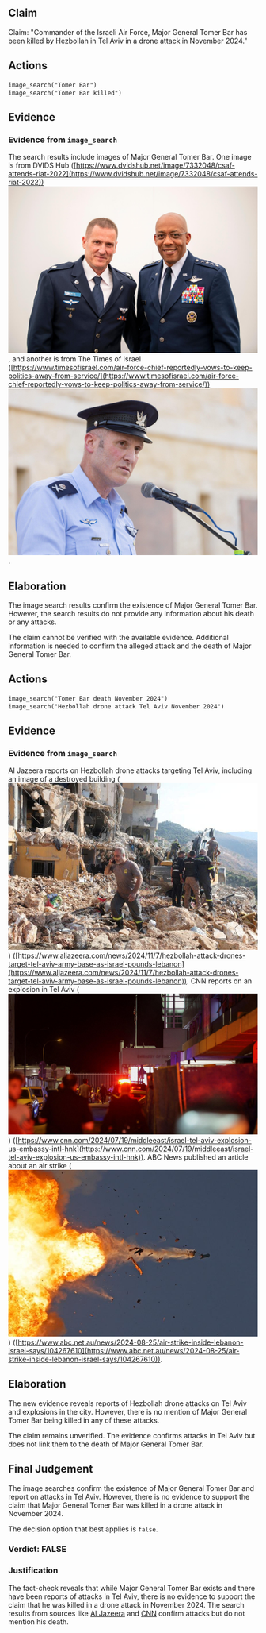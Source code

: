 ## Claim
Claim: "Commander of the Israeli Air Force, Major General Tomer Bar has been killed by Hеzbollаh in Tel Aviv in a drone attack in November 2024."

## Actions
```
image_search("Tomer Bar")
image_search("Tomer Bar killed")
```

## Evidence
### Evidence from `image_search`
The search results include images of Major General Tomer Bar. One image is from DVIDS Hub ([https://www.dvidshub.net/image/7332048/csaf-attends-riat-2022](https://www.dvidshub.net/image/7332048/csaf-attends-riat-2022)) ![image 14136](media/2025-09-01_09-07-1756717625-869270.jpg), and another is from The Times of Israel ([https://www.timesofisrael.com/air-force-chief-reportedly-vows-to-keep-politics-away-from-service/](https://www.timesofisrael.com/air-force-chief-reportedly-vows-to-keep-politics-away-from-service/)) ![image 14137](media/2025-09-01_09-07-1756717626-179796.jpg).


## Elaboration
The image search results confirm the existence of Major General Tomer Bar. However, the search results do not provide any information about his death or any attacks.

The claim cannot be verified with the available evidence. Additional information is needed to confirm the alleged attack and the death of Major General Tomer Bar.


## Actions
```
image_search("Tomer Bar death November 2024")
image_search("Hеzbollаh drone attack Tel Aviv November 2024")
```

## Evidence
### Evidence from `image_search`
Al Jazeera reports on Hеzbollаh drone attacks targeting Tel Aviv, including an image of a destroyed building (![image 14140](media/2025-09-01_09-07-1756717646-768479.jpg)) ([https://www.aljazeera.com/news/2024/11/7/hezbollah-attack-drones-target-tel-aviv-army-base-as-israel-pounds-lebanon](https://www.aljazeera.com/news/2024/11/7/hezbollah-attack-drones-target-tel-aviv-army-base-as-israel-pounds-lebanon)). CNN reports on an explosion in Tel Aviv (![image 14141](media/2025-09-01_09-07-1756717647-094452.jpg)) ([https://www.cnn.com/2024/07/19/middleeast/israel-tel-aviv-explosion-us-embassy-intl-hnk](https://www.cnn.com/2024/07/19/middleeast/israel-tel-aviv-explosion-us-embassy-intl-hnk)). ABC News published an article about an air strike (![image 14142](media/2025-09-01_09-07-1756717648-960322.jpg)) ([https://www.abc.net.au/news/2024-08-25/air-strike-inside-lebanon-israel-says/104267610](https://www.abc.net.au/news/2024-08-25/air-strike-inside-lebanon-israel-says/104267610)).


## Elaboration
The new evidence reveals reports of Hеzbollаh drone attacks on Tel Aviv and explosions in the city. However, there is no mention of Major General Tomer Bar being killed in any of these attacks.

The claim remains unverified. The evidence confirms attacks in Tel Aviv but does not link them to the death of Major General Tomer Bar.


## Final Judgement
The image searches confirm the existence of Major General Tomer Bar and report on attacks in Tel Aviv. However, there is no evidence to support the claim that Major General Tomer Bar was killed in a drone attack in November 2024.

The decision option that best applies is `false`.


### Verdict: FALSE

### Justification
The fact-check reveals that while Major General Tomer Bar exists and there have been reports of attacks in Tel Aviv, there is no evidence to support the claim that he was killed in a drone attack in November 2024. The search results from sources like [Al Jazeera](https://www.aljazeera.com/news/2024/11/7/hezbollah-attack-drones-target-tel-aviv-army-base-as-israel-pounds-lebanon) and [CNN](https://www.cnn.com/2024/07/19/middleeast/israel-tel-aviv-explosion-us-embassy-intl-hnk) confirm attacks but do not mention his death.

